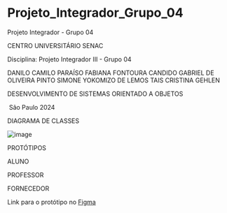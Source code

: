 # Projeto_Integrador_Grupo_04
Projeto Integrador - Grupo 04

 CENTRO UNIVERSITÁRIO SENAC 

Disciplina: Projeto Integrador III - Grupo 04

DANILO CAMILO PARAÍSO
FABIANA FONTOURA CANDIDO
GABRIEL DE OLIVEIRA PINTO
SIMONE YOKOMIZO DE LEMOS
TAIS CRISTINA GEHLEN 

DESENVOLVIMENTO DE SISTEMAS ORIENTADO A OBJETOS


​
São Paulo
2024


DIAGRAMA DE CLASSES

![image](https://github.com/Projeto-Integrador-04-POO/Projeto_Integrador_Grupo_04/assets/99208999/8b7522b9-9c6f-4907-b732-6eb0cd57d9a1)

PROTÓTIPOS

ALUNO 

PROFESSOR

FORNECEDOR 





Link para o protótipo no [Figma](https://www.figma.com/file/0CFysDmAj76255XK00jl20/Projeto-Integrador?type=design&node-id=1-44&mode=design&t=yEDYbHYB4KH420pX-0)

